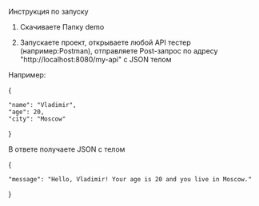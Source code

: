 Инструкция по запуску 


1. Скачиваете Папку demo 

2. Запускаете проект, открываете любой API тестер (например:Postman), отправляете Post-запрос по адресу "http://localhost:8080/my-api" с JSON телом

Например:

{

    "name": "Vladimir",
    "age": 20,
    "city": "Moscow"
    
}


В ответе получаете JSON с телом 

{

    "message": "Hello, Vladimir! Your age is 20 and you live in Moscow."
    
}
